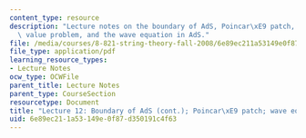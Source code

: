 ```yaml
---
content_type: resource
description: "Lecture notes on the boundary of AdS, Poincar\xE9 patch, motivate boundary\
  \ value problem, and the wave equation in AdS."
file: /media/courses/8-821-string-theory-fall-2008/6e89ec211a53149e0f87d350191c4f63_lecture12.pdf
file_type: application/pdf
learning_resource_types:
- Lecture Notes
ocw_type: OCWFile
parent_title: Lecture Notes
parent_type: CourseSection
resourcetype: Document
title: "Lecture 12: Boundary of AdS (cont.); Poincar\xE9 patch; wave equation in AdS"
uid: 6e89ec21-1a53-149e-0f87-d350191c4f63
---
```

